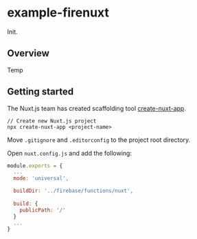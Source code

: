 # example-firenuxt
Init.

## Overview
Temp

## Getting started
The Nuxt.js team has created scaffolding tool [create-nuxt-app](https://github.com/nuxt/create-nuxt-app/).
```
// Create new Nuxt.js project
npx create-nuxt-app <project-name>
```

Move `.gitignore` and `.editorconfig` to the project root directory.

Open `nuxt.config.js` and add the following:
```js
module.exports = {
  ...
  mode: 'universal',

  buildDir: '../firebase/functions/nuxt',
  
  build: {
    publicPath: '/'
  }
  ...
}
```

